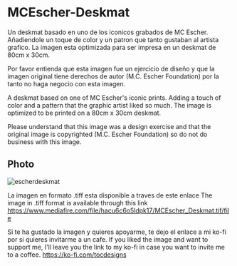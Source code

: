 # MCEscher-Deskmat  

Un deskmat basado en uno de los iconicos grabados de MC Escher. Añadiendole un toque de color y un patron que tanto gustaban al artista grafico. La imagen esta optimizada para ser impresa en un deskmat de 80cm x 30cm.

Por favor entienda que esta imagen fue un ejercicio de diseño y que la imagen original tiene derechos de autor (M.C. Escher Foundation) por la tanto no haga negocio con esta imagen.

A deskmat based on one of MC Escher's iconic prints. Adding a touch of color and a pattern that the graphic artist liked so much. The image is optimized to be printed on a 80cm x 30cm deskmat.

Please understand that this image was a design exercise and that the original image is copyrighted (M.C. Escher Foundation) so do not do business with this image.

## Photo
![escherdeskmat](https://user-images.githubusercontent.com/92544033/169921968-64b098c9-63a8-48b7-9212-da7bb4999d71.jpg)

La imagen en formato .tiff esta disponible a traves de este enlace
The image in .tiff format is available through this link 
https://www.mediafire.com/file/hacu6c6o5ldpk17/MCEscher_Deskmat.tif/file



Si te ha gustado la imagen y quieres apoyarme, te dejo el enlace a mi ko-fi por si quieres invitarme a un cafe.
If you liked the image and want to support me, I'll leave you the link to my ko-fi in case you want to invite me to a coffee.
https://ko-fi.com/tocdesigns

